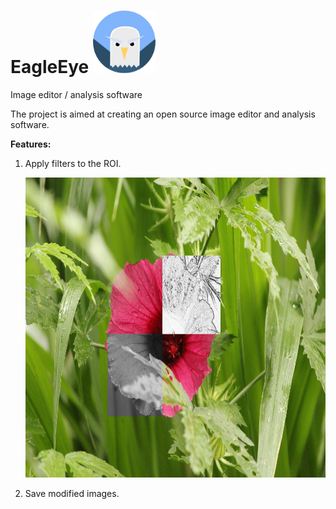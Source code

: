 # EagleEye <img src=https://github.com/nisanthmathew/EagleEye/blob/master/icon.png width="100" height="100" />

Image editor / analysis software

The project is aimed at creating an open source image editor and analysis software.

**Features:**
1) Apply filters to the ROI.

    <img src=https://github.com/nisanthmathew/EagleEye/blob/master/SampleImages/FiltersOnROI.png width="640" height="480" />
    
2) Save modified images.
